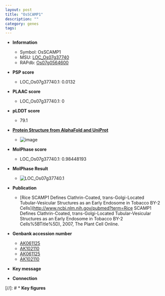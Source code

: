 ```yaml
---
layout: post
title: "OsSCAMP1"
description: ""
category: genes
tags: 
---
```


* **Information**  
    + Symbol: OsSCAMP1  
    + MSU: [LOC_Os07g37740](http://rice.plantbiology.msu.edu/cgi-bin/ORF_infopage.cgi?orf=LOC_Os07g37740)  
    + RAPdb: [Os07g0564600](http://rapdb.dna.affrc.go.jp/viewer/gbrowse_details/irgsp1?name=Os07g0564600)  

* **PSP score**  
    + LOC_Os07g37740.1: 0.0132 

* **PLAAC score**  
    + LOC_Os07g37740.1: 0 

* **pLDDT score**
    + 79.1

* **[Protein Structure from AlphaFold and UniProt](https://www.uniprot.org/uniprotkb/Q8H5X5/entry#structure)**
    + ![image](https://ricepsp.github.io/images/Q8/AF-Q8H5X5-F1.png)

* **MolPhase score**
    + LOC_Os07g37740.1: 0.98448193

* **MolPhase Result**
    + ![LOC_Os07g37740.1](https://304243504.github.io/Pictures/LOC_Os07g/LOC_Os07g37740.1.png)

* **Publication**  
    + [Rice SCAMP1 Defines Clathrin-Coated, trans-Golgi-Located Tubular-Vesicular Structures as an Early Endosome in Tobacco BY-2 Cells](http://www.ncbi.nlm.nih.gov/pubmed?term=Rice SCAMP1 Defines Clathrin-Coated, trans-Golgi-Located Tubular-Vesicular Structures as an Early Endosome in Tobacco BY-2 Cells%5BTitle%5D), 2007, The Plant Cell Online.

* **Genbank accession number**  
    + [AK061125](http://www.ncbi.nlm.nih.gov/nuccore/AK061125)
    + [AK102110](http://www.ncbi.nlm.nih.gov/nuccore/AK102110)
    + [AK061125](http://www.ncbi.nlm.nih.gov/nuccore/AK061125)
    + [AK102110](http://www.ncbi.nlm.nih.gov/nuccore/AK102110)

* **Key message**  

* **Connection**  

[//]: # * **Key figures**  



